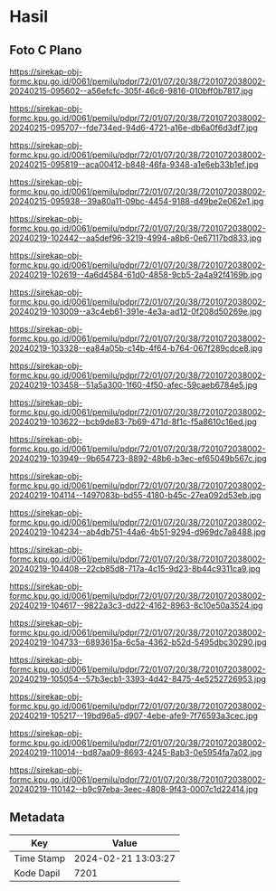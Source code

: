 # Hasil

## Foto C Plano

https://sirekap-obj-formc.kpu.go.id/0061/pemilu/pdpr/72/01/07/20/38/7201072038002-20240215-095602--a56efcfc-305f-46c6-9816-010bff0b7817.jpg

https://sirekap-obj-formc.kpu.go.id/0061/pemilu/pdpr/72/01/07/20/38/7201072038002-20240215-095707--fde734ed-94d6-4721-a16e-db6a0f6d3df7.jpg

https://sirekap-obj-formc.kpu.go.id/0061/pemilu/pdpr/72/01/07/20/38/7201072038002-20240215-095819--aca00412-b848-46fa-9348-a1e6eb33b1ef.jpg

https://sirekap-obj-formc.kpu.go.id/0061/pemilu/pdpr/72/01/07/20/38/7201072038002-20240215-095938--39a80a11-09bc-4454-9188-d49be2e062e1.jpg

https://sirekap-obj-formc.kpu.go.id/0061/pemilu/pdpr/72/01/07/20/38/7201072038002-20240219-102442--aa5def96-3219-4994-a8b6-0e67117bd833.jpg

https://sirekap-obj-formc.kpu.go.id/0061/pemilu/pdpr/72/01/07/20/38/7201072038002-20240219-102619--4a6d4584-61d0-4858-9cb5-2a4a92f4169b.jpg

https://sirekap-obj-formc.kpu.go.id/0061/pemilu/pdpr/72/01/07/20/38/7201072038002-20240219-103009--a3c4eb61-391e-4e3a-ad12-0f208d50269e.jpg

https://sirekap-obj-formc.kpu.go.id/0061/pemilu/pdpr/72/01/07/20/38/7201072038002-20240219-103328--ea84a05b-c14b-4f64-b764-067f289cdce8.jpg

https://sirekap-obj-formc.kpu.go.id/0061/pemilu/pdpr/72/01/07/20/38/7201072038002-20240219-103458--51a5a300-1f60-4f50-afec-59caeb6784e5.jpg

https://sirekap-obj-formc.kpu.go.id/0061/pemilu/pdpr/72/01/07/20/38/7201072038002-20240219-103622--bcb9de83-7b69-471d-8f1c-f5a8610c16ed.jpg

https://sirekap-obj-formc.kpu.go.id/0061/pemilu/pdpr/72/01/07/20/38/7201072038002-20240219-103949--9b654723-8892-48b6-b3ec-ef65049b567c.jpg

https://sirekap-obj-formc.kpu.go.id/0061/pemilu/pdpr/72/01/07/20/38/7201072038002-20240219-104114--1497083b-bd55-4180-b45c-27ea092d53eb.jpg

https://sirekap-obj-formc.kpu.go.id/0061/pemilu/pdpr/72/01/07/20/38/7201072038002-20240219-104234--ab4db751-44a6-4b51-9294-d969dc7a8488.jpg

https://sirekap-obj-formc.kpu.go.id/0061/pemilu/pdpr/72/01/07/20/38/7201072038002-20240219-104408--22cb85d8-717a-4c15-9d23-8b44c9311ca9.jpg

https://sirekap-obj-formc.kpu.go.id/0061/pemilu/pdpr/72/01/07/20/38/7201072038002-20240219-104617--9822a3c3-dd22-4162-8963-8c10e50a3524.jpg

https://sirekap-obj-formc.kpu.go.id/0061/pemilu/pdpr/72/01/07/20/38/7201072038002-20240219-104733--6893615a-6c5a-4362-b52d-5495dbc30290.jpg

https://sirekap-obj-formc.kpu.go.id/0061/pemilu/pdpr/72/01/07/20/38/7201072038002-20240219-105054--57b3ecb1-3393-4d42-8475-4e5252726953.jpg

https://sirekap-obj-formc.kpu.go.id/0061/pemilu/pdpr/72/01/07/20/38/7201072038002-20240219-105217--19bd96a5-d907-4ebe-afe9-7f76593a3cec.jpg

https://sirekap-obj-formc.kpu.go.id/0061/pemilu/pdpr/72/01/07/20/38/7201072038002-20240219-110014--bd87aa09-8693-4245-8ab3-0e5954fa7a02.jpg

https://sirekap-obj-formc.kpu.go.id/0061/pemilu/pdpr/72/01/07/20/38/7201072038002-20240219-110142--b9c97eba-3eec-4808-9f43-0007c1d22414.jpg


## Metadata

| Key        | Value               |
| ---------- | ------------------- |
| Time Stamp | 2024-02-21 13:03:27 |
| Kode Dapil | 7201                |



